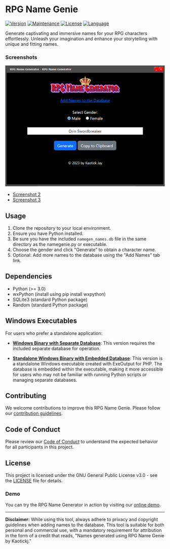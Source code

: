# RPG Name Genie

[![Version](https://img.shields.io/badge/Version-2.0.0.21-brightgreen.svg)](https://github.com/kaotickj/RPG-Name-Genie)
[![Maintenance](https://img.shields.io/badge/Maintenance%20Level-Actively%20Maintained-blue.svg)](https://github.com/kaotickj/RPG-Name-Genie)
[![License](https://img.shields.io/badge/License-GPL--3.0-blue.svg)](https://github.com/kaotickj/RPG-Name-Genie/blob/main/LICENSE)
[![Language](https://img.shields.io/badge/Language-Python%203.11-blue.svg)](https://www.python.org/downloads/release/python-311)

Generate captivating and immersive names for your RPG characters effortlessly. Unleash your imagination and enhance your storytelling with unique and fitting names.

### Screenshots

![RPG Name Generator Screenshot](assets/img/namegenie-screen.png)
- [Screenshot 2](assets/img/namegenie-screen2.png)
- [Screenshot 3](assets/img/namegenie-screen3.png)


## Usage

1. Clone the repository to your local environment.
2. Ensure you have Python installed.
3. Be sure you have the included `namegen_names.db` file in the same directory as the namegenie.py or executable.
4. Choose the gender and click "Generate" to obtain a character name.
5. Optional: Add more names to the database using the "Add Names" tab link.

## Dependencies

- Python (>= 3.0)
- wxPython (install using pip install wxpython)
- SQLite3 (standard Python package)
- Random (standard Python package)


## Windows Executables

For users who prefer a standalone application:

- [**Windows Binary with Separate Database**](https://github.com/kaotickj/RPG-Name-Genie/tree/main/package_exe-db): This version requires the included separate database for operation.

- [**Standalone Windows Binary with Embedded Database**](https://github.com/kaotickj/RPG-Name-Genie/tree/main/standalone_exe): This version is a standalone Windows executable created with ExeOutput for PHP. The database is embedded within the executable, making it more accessible for users who may not be familiar with running Python scripts or managing separate databases.

## Contributing

We welcome contributions to improve this RPG Name Genie. Please follow our [contribution guidelines](CONTRIBUTING.md).

## Code of Conduct

Please review our [Code of Conduct](CODE_OF_CONDUCT.md) to understand the expected behavior for all participants in this project.

## License

This project is licensed under the GNU General Public License v3.0 - see the [LICENSE](LICENSE) file for details.

### Demo

You can try the RPG Name Generator in action by visiting our [online demo](https://production-kdg.ddns.net/namegen/).

---

**Disclaimer:** While using this tool, always adhere to privacy and copyright guidelines when adding names to the database. This tool is suitable for both personal and commercial use, with a mandatory requirement for attribution in the form of a credit that reads, "Names generated using RPG Name Genie by Kaotickj."
